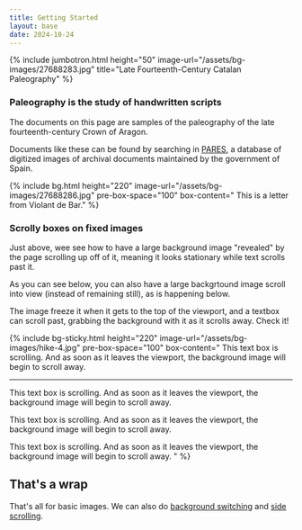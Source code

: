```yaml
---
title: Getting Started
layout: base
date: 2024-10-24
---
```


{% include jumbotron.html
  height="50"
  image-url="/assets/bg-images/27688283.jpg"
  title="Late Fourteenth-Century Catalan Paleography"
%}


### Paleography is the study of handwritten scripts
The documents on this page are samples of the paleography of the late fourteenth-century Crown of Aragon.

Documents like these can be found by searching in [PARES](https://pares.mcu.es/ParesBusquedas20/catalogo/search), a database of digitized images of archival documents maintained by the government of Spain.


{% include bg.html
  height="220"
  image-url="/assets/bg-images/27688286.jpg"
  pre-box-space="100"
  box-content=" 
       This is a letter from Violant de Bar."
%}




### Scrolly boxes on fixed images
Just above, wee see how to have a large background image "revealed" by the page scrolling up off of it, meaning it looks stationary while text scrolls past it.

As you can see below, you can also have a large backgrtound image scroll into view (instead of remaining still), as is happening below. 

The image freeze it when it gets to the top of the viewport, and a textbox can scroll past, grabbing the background with it as it scrolls away. Check it!


{% include bg-sticky.html
  height="220"
  image-url="/assets/bg-images/hike-4.jpg"
  pre-box-space="100"
  box-content="
       This text box is scrolling. And as soon as it leaves the viewport, the background image will begin to scroll away. 
<hr/>
       This text box is scrolling. And as soon as it leaves the viewport, the background image will begin to scroll away. 
  <p/>     
       This text box is scrolling. And as soon as it leaves the viewport, the background image will begin to scroll away. 
    <p/>   
       This text box is scrolling. And as soon as it leaves the viewport, the background image will begin to scroll away.   "
%}


## That's a wrap 
That's all for basic images. We can also do [background switching](bg-switch) and [side scrolling](side-scroll).

